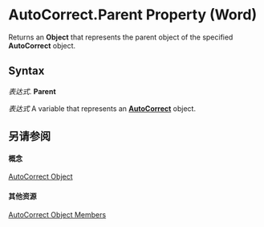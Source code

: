 
# AutoCorrect.Parent Property (Word)

Returns an  **Object** that represents the parent object of the specified **AutoCorrect** object.


## Syntax

 _表达式_. **Parent**

 _表达式_ A variable that represents an **[AutoCorrect](dea9b72c-4378-05ac-ec4b-51cf3af3f2a3.md)** object.


## 另请参阅


#### 概念


[AutoCorrect Object](dea9b72c-4378-05ac-ec4b-51cf3af3f2a3.md)
#### 其他资源


[AutoCorrect Object Members](http://msdn.microsoft.com/library/cc5f42d4-6689-221f-5ad2-3b56f3b2c42f%28Office.15%29.aspx)